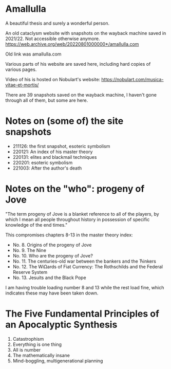 # Amallulla

A beautiful thesis and surely a wonderful person.

An old cataclysm website with snapshots on the wayback machine saved in 2021/22. Not accessible otherwise anymore. https://web.archive.org/web/20220801000000*/amallulla.com

Old link was amallulla.com

Various parts of his website are saved here, including hard copies of various pages.

Video of his is hosted on Nobulart's website: https://nobulart.com/musica-vitae-et-mortis/

There are 39 snapshots saved on the wayback machine, I haven't gone through all of them, but some are here.

# Notes on (some of) the site snapshots

- 211126: the first snapshot, esoteric symbolism
- 220121: An index of his master theory
- 220131: elites and blackmail techniques
- 220201: esoteric symbolism
- 221003: After the author's death

# Notes on the "who": progeny of Jove

"The term progeny of Jove is a blanket reference to all of the players, by which I mean all people throughout history in possession of specific knowledge of the end times."

This compromises chapters 8-13 in the master theory index:
- No. 8. Origins of the progeny of Jove
- No. 9. The Nine
- No. 10. Who are the progeny of Jove?
- No. 11. The centuries-old war between the bankers and the Ћinkers
- No. 12. The WiΩards of Fiat Currency: The Rothschilds and the Federal Reserve System
- No. 13. Jesuits and the Black Pope

I am having trouble loading number 8 and 13 while the rest load fine, which indicates these may have been taken down.

# The Five Fundamental Principles of an Apocalyptic Synthesis

1. Catastrophism
2. Everything is one thing
3. All is number
4. The mathematically insane
5. Mind-boggling, multigenerational planning